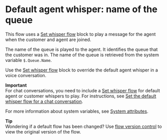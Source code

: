 # Default agent whisper: name of the queue<a name="default-agent-whisper"></a>

This flow uses a [Set whisper flow](set-whisper-flow.md) block to play a message for the agent when the customer and agent are joined\. 

The name of the queue is played to the agent\. It identifies the queue that the customer was in\. The name of the queue is retrieved from the system variable `$.Queue.Name`\. 

Use the [Set whisper flow](set-whisper-flow.md) block to override the default agent whisper in a voice conversation\.

**Important**  
For chat conversations, you need to include a [Set whisper flow](set-whisper-flow.md) for default agent or customer whispers to play\. For instructions, see [Set the default whisper flow for a chat conversation](set-default-whisper-flow-for-chat.md)\.

For more information about system variables, see [System attributes](connect-attrib-list.md#attribs-system-table)\.

**Tip**  
Wondering if a default flow has been changed? Use [flow version control](flow-version-control.md) to view the original version of the flow\. 